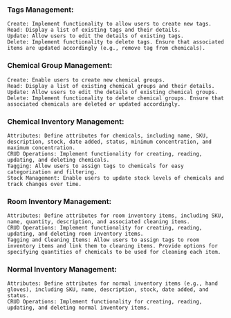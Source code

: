 ### Tags Management:

    Create: Implement functionality to allow users to create new tags.
    Read: Display a list of existing tags and their details.
    Update: Allow users to edit the details of existing tags.
    Delete: Implement functionality to delete tags. Ensure that associated items are updated accordingly (e.g., remove tag from chemicals).
    
### Chemical Group Management:  
    Create: Enable users to create new chemical groups.
    Read: Display a list of existing chemical groups and their details.
    Update: Allow users to edit the details of existing chemical groups.
    Delete: Implement functionality to delete chemical groups. Ensure that associated chemicals are deleted or updated accordingly.

### Chemical Inventory Management:

    Attributes: Define attributes for chemicals, including name, SKU, description, stock, date added, status, minimum concentration, and maximum concentration.
    CRUD Operations: Implement functionality for creating, reading, updating, and deleting chemicals.
    Tagging: Allow users to assign tags to chemicals for easy categorization and filtering.
    Stock Management: Enable users to update stock levels of chemicals and track changes over time.

### Room Inventory Management:

    Attributes: Define attributes for room inventory items, including SKU, name, quantity, description, and associated cleaning items.
    CRUD Operations: Implement functionality for creating, reading, updating, and deleting room inventory items.
    Tagging and Cleaning Items: Allow users to assign tags to room inventory items and link them to cleaning items. Provide options for specifying quantities of chemicals to be used for cleaning each item.

### Normal Inventory Management:
    Attributes: Define attributes for normal inventory items (e.g., hand gloves), including SKU, name, description, stock, date added, and status.
    CRUD Operations: Implement functionality for creating, reading, updating, and deleting normal inventory items.